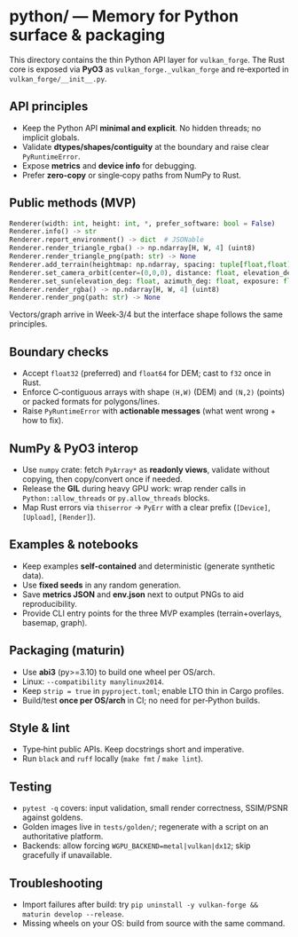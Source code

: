 # python/ — Memory for Python surface & packaging

This directory contains the thin Python API layer for `vulkan_forge`. The Rust core is exposed via **PyO3** as `vulkan_forge._vulkan_forge` and re‑exported in `vulkan_forge/__init__.py`.

## API principles
- Keep the Python API **minimal and explicit**. No hidden threads; no implicit globals.
- Validate **dtypes/shapes/contiguity** at the boundary and raise clear `PyRuntimeError`.
- Expose **metrics** and **device info** for debugging.
- Prefer **zero‑copy** or single‑copy paths from NumPy to Rust.

## Public methods (MVP)
```python
Renderer(width: int, height: int, *, prefer_software: bool = False)
Renderer.info() -> str
Renderer.report_environment() -> dict  # JSONable
Renderer.render_triangle_rgba() -> np.ndarray[H, W, 4] (uint8)
Renderer.render_triangle_png(path: str) -> None
Renderer.add_terrain(heightmap: np.ndarray, spacing: tuple[float,float], exaggeration: float = 1.0, *, colormap: str = "viridis") -> None
Renderer.set_camera_orbit(center=(0,0,0), distance: float, elevation_deg: float, azimuth_deg: float) -> None
Renderer.set_sun(elevation_deg: float, azimuth_deg: float, exposure: float = 1.0) -> None
Renderer.render_rgba() -> np.ndarray[H, W, 4] (uint8)
Renderer.render_png(path: str) -> None
```
Vectors/graph arrive in Week‑3/4 but the interface shape follows the same principles.

## Boundary checks
- Accept `float32` (preferred) and `float64` for DEM; cast to `f32` once in Rust.
- Enforce C‑contiguous arrays with shape `(H,W)` (DEM) and `(N,2)` (points) or packed formats for polygons/lines.
- Raise `PyRuntimeError` with **actionable messages** (what went wrong + how to fix).

## NumPy & PyO3 interop
- Use `numpy` crate: fetch `PyArray*` as **readonly views**, validate without copying, then copy/convert once if needed.
- Release the **GIL** during heavy GPU work: wrap render calls in `Python::allow_threads` or `py.allow_threads` blocks.
- Map Rust errors via `thiserror` → `PyErr` with a clear prefix (`[Device]`, `[Upload]`, `[Render]`).

## Examples & notebooks
- Keep examples **self‑contained** and deterministic (generate synthetic data).
- Use **fixed seeds** in any random generation.
- Save **metrics JSON** and **env.json** next to output PNGs to aid reproducibility.
- Provide CLI entry points for the three MVP examples (terrain+overlays, basemap, graph).

## Packaging (maturin)
- Use **abi3** (py>=3.10) to build one wheel per OS/arch.
- Linux: `--compatibility manylinux2014`.
- Keep `strip = true` in `pyproject.toml`; enable LTO thin in Cargo profiles.
- Build/test **once per OS/arch** in CI; no need for per‑Python builds.

## Style & lint
- Type‑hint public APIs. Keep docstrings short and imperative.
- Run `black` and `ruff` locally (`make fmt` / `make lint`).

## Testing
- `pytest -q` covers: input validation, small render correctness, SSIM/PSNR against goldens.
- Golden images live in `tests/golden/`; regenerate with a script on an authoritative platform.
- Backends: allow forcing `WGPU_BACKEND=metal|vulkan|dx12`; skip gracefully if unavailable.

## Troubleshooting
- Import failures after build: try `pip uninstall -y vulkan-forge && maturin develop --release`.
- Missing wheels on your OS: build from source with the same command.
